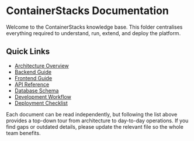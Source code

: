 # ContainerStacks Documentation

Welcome to the ContainerStacks knowledge base. This folder centralises everything required to understand, run, extend, and deploy the platform.

## Quick Links

- [Architecture Overview](architecture.md)
- [Backend Guide](backend.md)
- [Frontend Guide](frontend.md)
- [API Reference](api-endpoints.md)
- [Database Schema](database.md)
- [Development Workflow](development.md)
- [Deployment Checklist](deployment.md)

Each document can be read independently, but following the list above provides a top-down tour from architecture to day-to-day operations. If you find gaps or outdated details, please update the relevant file so the whole team benefits.
